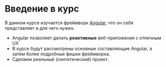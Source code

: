 # Введение в курс

В данном курсе изучается фреймворк [Angular](https://angular.io/), что он себя представляет и для чего нужен.

- Angular позволяет делать **реактивные** веб-приложения с отличным UX 
- В курсе будут рассмотрены основные составляющие Angular, а затем более подробные фишки фреймворка.
- Сделаем реальный (синтетический) проект.
